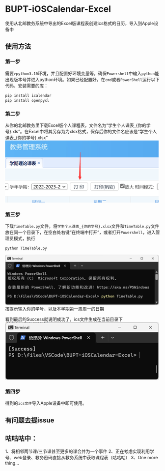 # BUPT-iOSCalendar-Excel
使用从北邮教务系统中导出的Excel版课程表创建ics格式的日历，导入到Apple设备中

## 使用方法
### 第一步
需要`>python3.10`环境，并且配置好环境变量等，确保`Powershell`中输入`python`能出现版本号并进入python环境。如果已经配置好，在`cmd`或者`PowerShell`运行以下代码，安装需要的库：
```python3
pip install icalendar
pip install openpyxl
```
### 第二步
从你的北邮教务里下载Excel版个人课程表，文件名为“学生个人课表_{你的学号}.xls”。在Excel中将其另存为为xlsx格式，保存后你的文件名应该是“学生个人课表_{你的学号}.xlsx”
<img src="https://github.com/Guest-Liang/BUPT-iOSCalendar-Excel/blob/main/ScrennShots/GetExcelFile.png" width="500px">

### 第三步
下载`TimeTable.py`文件，将`学生个人课表_{你的学号}.xlsx`文件和`TimeTable.py`文件放在同一个目录下，在空白处右键“在终端中打开”，或者打开`Powershell`，进入管理员模式，执行
```python3
python TimeTable.py
```
<img src="https://github.com/Guest-Liang/BUPT-iOSCalendar-Excel/blob/main/ScrennShots/ExecuteTheCommand.png" width="500px">
按提示输入你的学号，以及本学期第一周周一的日期

看到最后的Success就说明成功了，ics文件生成在当前目录下
<img src="https://github.com/Guest-Liang/BUPT-iOSCalendar-Excel/blob/main/ScrennShots/Success.png" width="500px">


### 第四步
得到的`ics文件`导入Apple设备中即可使用。

## 有问题去提issue

## 咕咕咕中：
1、将相邻两节课/三节课甚至更多的课合并为一个事件
2、正在考虑实现利用学号、web登录、教务密码直接从教务系统中获取课程表（咕咕咕）
3、One more thing…
